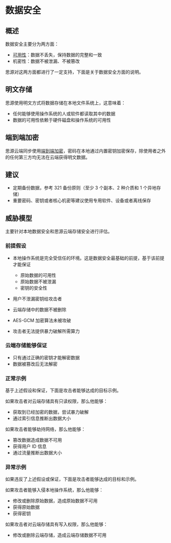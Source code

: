 # 数据安全

## 概述

数据安全主要分为两方面：

* [可用性](数据安全/数据可用性保障.md)：数据不丢失，保持数据的完整和一致
* 机密性：数据不被泄漏、不被篡改

思源对这两方面都进行了一定支持，下面是关于数据安全方面的说明。

## 明文存储

思源使用明文方式将数据存储在本地文件系统上，这意味着：

* 任何能够使用操作系统的人或软件都读取其中的数据
* 数据的可用性依赖于硬件磁盘和操作系统的可用性

## 端到端加密

思源云端同步使用[端到端加密](请从这里开始/会员特权/云端服务/存储空间.md#20230808120347-lael5oq)，密码在本地通过内置密钥加密保存，除使用者之外的任何第三方均无法在云端获得明文数据。

## 建议

* 定期备份数据，参考 321 备份原则（至少 3 个副本、2 种介质和 1 个异地存储）
* 重要密码、密钥或者核心机密等建议使用专用软件、设备或者离线保存

## 威胁模型

主要针对本地数据安全和思源云端存储安全进行评估。

### 前提假设

* 本地操作系统是完全受信任的环境。这是数据安全最基础的前提，基于该前提才能保证

  * 原始数据的可用性
  * 原始数据不被泄漏
  * 密钥的安全性
* 用户不泄漏密钥给攻击者
* 云端存储中的数据不被删除
* AES-GCM 加密算法未被攻破
* 攻击者无法提供暴力破解所需算力

### 云端存储能够保证

* 只有通过正确的密钥才能解密数据
* 数据被篡改后无法解密

### 正常示例

基于上述假设和保证，下面是攻击者能够达成的目标示例。

如果攻击者对云端存储具有只读权限，那么他能够：

* 获取到已经加密的数据，尝试暴力破解
* 通过索引信息推断出数据大小

如果攻击者能够劫持网络，那么他能够：

* 篡改数据造成数据不可用
* 获得用户 ID 信息
* 通过流量推断出数据大小

### 异常示例

如果违反了上述假设或保证，下面是攻击者能够达成的目标和示例。

如果攻击者能够入侵本地操作系统，那么他能够：

* 修改或删除原始数据，造成原始数据不可用
* 获得原始数据
* 获得密钥

如果攻击者对云端存储具有写入权限，那么他能够：

* 修改或删除云端存储，造成云端存储数据不可用
